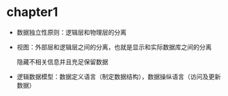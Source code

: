 # chapter1

- 数据独立性原则：逻辑层和物理层的分离

- 视图：外部层和逻辑层之间的分离，也就是显示和实际数据库之间的分离

  隐藏不相关信息并且充足保留数据

- 逻辑数据模型：数据定义语言（制定数据结构），数据操纵语言（访问及更新数据）

